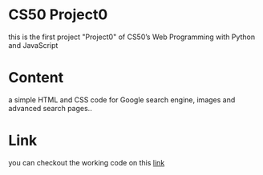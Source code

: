 # CS50 Project0 

this is the first project "Project0" of CS50’s Web Programming with Python and JavaScript

# Content

a simple HTML and CSS code for Google search engine, images and advanced search pages..

# Link

you can checkout the working code on this [link](https://radwanalqahtani.github.io/project0/)